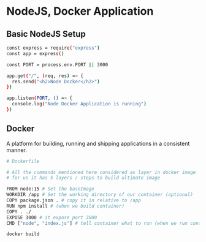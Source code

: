 # NodeJS, Docker Application

## Basic NodeJS Setup

```bash
const express = require("express")
const app = express()

const PORT = process.env.PORT || 3000

app.get("/", (req, res) => {
  res.send("<h2>Node Docker</h2>")
})

app.listen(PORT, () => {
  console.log("Node Docker Application is running")
})

```

## Docker

A platform for building, running and shipping applications in a consistent
manner.

```bash
# Dockerfile

# All the commands mentioned here considered as layer in docker image
# for us it has 5 layers / steps to build ultimate image

FROM node:15 # Set the baseImage
WORKDIR /app # Set the working directory of our container (optional)
COPY package.json . # copy it in relative to /app
RUN npm install # (when we build container)
COPY . ./
EXPOSE 3000 # it expose port 3000
CMD ["node", "index.js"] # tell container what to run (when we run container)
```

```bash
docker build
```
